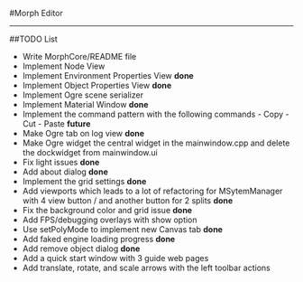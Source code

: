 #Morph Editor

************************

##TODO List

- Write MorphCore/README file
- Implement Node View
- Implement Environment Properties View __done__
- Implement Object Properties View __done__
- Implement Ogre scene serializer
- Implement Material Window __done__
- Implement the command pattern with the following commands - Copy - Cut - Paste __future__
- Make Ogre tab on log view __done__
- Make Ogre widget the central widget in the mainwindow.cpp and delete the dockwidget from mainwindow.ui
- Fix light issues __done__
- Add about dialog __done__
- Implement the grid settings __done__
- Add viewports which leads to a lot of refactoring for MSytemManager with 4 view button / and another button for 2 splits __done__
 - Fix the background color and grid issue __done__
- Add FPS/debugging overlays with show option
- Use setPolyMode to implement new Canvas tab __done__
- Add faked engine loading progress __done__
- Add remove object dialog __done__
- Add a quick start window with 3 guide web pages
- Add translate, rotate, and scale arrows with the left toolbar actions
